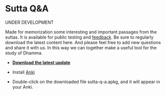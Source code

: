 # Sutta Q&A

UNDER DEVELOPMENT

Made for memorization some interesting and important passages from the suttas. It is available for public testing and [feedback](https://docs.google.com/forms/d/e/1FAIpQLSeA7LgF9KnCGWw1_HysqKpgD4eg4Hjo3ZFG7GcL53nsIETDCw/viewform). Be sure to regularly download the latest content here. And please feel free to add new questions and share it with us. In this way we can together make a useful tool for the study of Dhamma.

- **[Download the latest update](https://github.com/sasanarakkha/study-tools/releases/latest/download/sutta-q-a.apkg)**

- Install [Anki](https://apps.ankiweb.net/)

- Double-click on the downloaded file sutta-q-a.apkg, and it will appear in your Anki.

